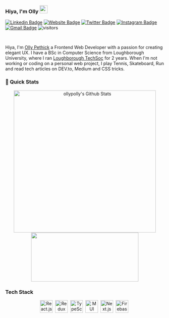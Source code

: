 ### Hiya, I'm Olly <img src="https://media.giphy.com/media/hvRJCLFzcasrR4ia7z/giphy.gif" width="25px">

[![Linkedin Badge](https://img.shields.io/badge/-ollypethick-blue?style=flat&logo=Linkedin&logoColor=white&link=https://www.linkedin.com/in/ollypethick/)](https://www.linkedin.com/in/ollypethick/)
[![Website Badge](https://img.shields.io/badge/-ollys.work-47CCCC?style=flat&logo=Google-Chrome&logoColor=white&link=https://ollys.work)](https://ollys.work)
[![Twitter Badge](https://img.shields.io/badge/-@BoyzGottaDream-1ca0f1?style=flat&labelColor=1ca0f1&logo=twitter&logoColor=white&link=https://twitter.com/BoyzGottaDream)](https://twitter.com/BoyzGottaDream)
[![Instagram Badge](https://img.shields.io/badge/-@_ollyp-purple?style=flat&logo=instagram&logoColor=white&link=https://instagram.com/_ollyp/)](https://instagram.com/_ollyp)
[![Gmail Badge](https://img.shields.io/badge/-ollypethick-c14438?style=flat&logo=Gmail&logoColor=white&link=mailto:ollypethick@gmail.com)](mailto:ollypethick@gmail.com)
![visitors](https://visitor-badge.glitch.me/badge?page_id=page.id&left_color=black&right_color=green)

<br />

Hiya, I'm [Olly Pethick](https://ollys.work/) a Frontend Web Developer with a passion for creating elegant UX. I have a BSc in Computer Science from Loughborough University, where I ran [Loughborough TechSoc](https://linktr.ee/codelab_lboro) for 2 years. When I'm not working or coding on a personal web project, I play Tennis, Skateboard, Run and read tech articles on DEV.to, Medium and CSS tricks.

### 🚀 Quick Stats
<p align="center">
<img width="450" align="center" src="https://github-readme-stats.vercel.app/api?username=ollypolly&theme=react&show_icons=true&line_height=21" alt="ollypolly's Github Stats" />
<img width="340" height="155" align="center" 
     src="https://github-readme-stats.vercel.app/api/top-langs/?username=ollypolly&layout=compact&theme=react&langs_count=6&line_height=27" />
</p>

### Tech Stack
<p align="center">
     <a href="https://reactjs.org/"><img alt="React.js" height="40" src="https://cdn.cdnlogo.com/logos/r/63/react.svg"></a>&nbsp;
     <a href="https://redux-toolkit.js.org/"><img alt="Redux" height="40" src="https://cdn.cdnlogo.com/logos/r/69/redux.svg"></a>&nbsp;
     <a href="https://www.typescriptlang.org/"><img alt="TypeScript" height="40" src="https://cdn.cdnlogo.com/logos/t/96/typescript.svg"></a>&nbsp;
     <a href="https://mui.com/"><img alt="MUI" height="40" src="https://cdn.cdnlogo.com/logos/m/48/material-ui.svg"></a>&nbsp;
     <a href="https://nextjs.org/"><img alt="Next.js" height="40" src="https://cdn.cdnlogo.com/logos/n/80/next-js.svg"></a>&nbsp;
     <a href="https://firebase.google.com/"><img alt="Firebase" height="40" src="https://cdn.cdnlogo.com/logos/f/48/firebase.svg"></a>&nbsp;
</p>


